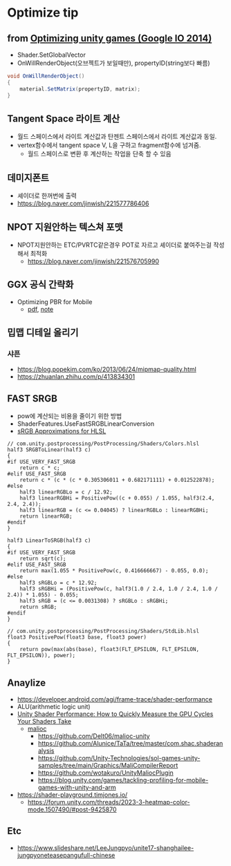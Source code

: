# Optimize tip

## from [Optimizing unity games (Google IO 2014)](https://www.slideshare.net/AlexanderDolbilov/google-i-o-2014)

- Shader.SetGlobalVector
- OnWillRenderObject(오브젝트가 보일때만), propertyID(string보다 빠름)

``` cs
void OnWillRenderObject()
{
    material.SetMatrix(propertyID, matrix);
}
```

## Tangent Space 라이트 계산

- 월드 스페이스에서 라이트 계산값과 탄젠트 스페이스에서 라이트 계산값과 동일.
- vertex함수에서 tangent space V, L을 구하고 fragment함수에 넘겨줌.
  - 월드 스페이스로 변환 후 계산하는 작업을 단축 할 수 있음

## 데미지폰트

- 셰이더로 한꺼번에 출력
- <https://blog.naver.com/jinwish/221577786406>

## NPOT 지원안하는 텍스쳐 포맷

- NPOT지원안하는 ETC/PVRTC같은경우 POT로 자르고 셰이더로 붙여주는걸 작성해서 최적화
  - <https://blog.naver.com/jinwish/221576705990>

## GGX 공식 간략화

- Optimizing PBR for Mobile
  - [pdf](https://community.arm.com/cfs-file/__key/communityserver-blogs-components-weblogfiles/00-00-00-20-66/siggraph2015_2D00_mmg_2D00_renaldas_2D00_slides.pdf), [note](https://community.arm.com/cfs-file/__key/communityserver-blogs-components-weblogfiles/00-00-00-20-66/siggraph2015_2D00_mmg_2D00_renaldas_2D00_notes.pdf)

## 밉맵 디테일 올리기

### 샤픈

- <https://blog.popekim.com/ko/2013/06/24/mipmap-quality.html>
- <https://zhuanlan.zhihu.com/p/413834301>

## FAST SRGB

- pow에 계산되는 비용을 줄이기 위한 방법
- ShaderFeatures.UseFastSRGBLinearConversion 
- [sRGB Approximations for HLSL](http://chilliant.blogspot.com/2012/08/srgb-approximations-for-hlsl.html)

``` hlsl
// com.unity.postprocessing/PostProcessing/Shaders/Colors.hlsl
half3 SRGBToLinear(half3 c)
{
#if USE_VERY_FAST_SRGB
    return c * c;
#elif USE_FAST_SRGB
    return c * (c * (c * 0.305306011 + 0.682171111) + 0.012522878);
#else
    half3 linearRGBLo = c / 12.92;
    half3 linearRGBHi = PositivePow((c + 0.055) / 1.055, half3(2.4, 2.4, 2.4));
    half3 linearRGB = (c <= 0.04045) ? linearRGBLo : linearRGBHi;
    return linearRGB;
#endif
}

half3 LinearToSRGB(half3 c)
{
#if USE_VERY_FAST_SRGB
    return sqrt(c);
#elif USE_FAST_SRGB
    return max(1.055 * PositivePow(c, 0.416666667) - 0.055, 0.0);
#else
    half3 sRGBLo = c * 12.92;
    half3 sRGBHi = (PositivePow(c, half3(1.0 / 2.4, 1.0 / 2.4, 1.0 / 2.4)) * 1.055) - 0.055;
    half3 sRGB = (c <= 0.0031308) ? sRGBLo : sRGBHi;
    return sRGB;
#endif
}

// com.unity.postprocessing/PostProcessing/Shaders/StdLib.hlsl
float3 PositivePow(float3 base, float3 power)
{
    return pow(max(abs(base), float3(FLT_EPSILON, FLT_EPSILON, FLT_EPSILON)), power);
}
```


## Anaylize

- <https://developer.android.com/agi/frame-trace/shader-performance>
- ALU(arithmetic logic unit)
- [Unity Shader Performance: How to Quickly Measure the GPU Cycles Your Shaders Take](https://www.youtube.com/watch?v=uXO9mPHyj_Q)
  - [malioc](https://developer.arm.com/documentation/101863/0804/Using-Mali-Offline-Compiler/Compiling-Vulkan-shaders)
    - https://github.com/Delt06/malioc-unity
    - https://github.com/Alunice/TaTa/tree/master/com.shac.shaderanalysis
    - https://github.com/Unity-Technologies/sol-games-unity-samples/tree/main/Graphics/MaliCompilerReport
    - https://github.com/wotakuro/UnityMaliocPlugin
    - https://blog.unity.com/games/tackling-profiling-for-mobile-games-with-unity-and-arm
- https://shader-playground.timjones.io/
  - https://forum.unity.com/threads/2023-3-heatmap-color-mode.1507490/#post-9425870


## Etc

- <https://www.slideshare.net/LeeJungpyo/unite17-shanghailee-jungpyoneteasepangufull-chinese>